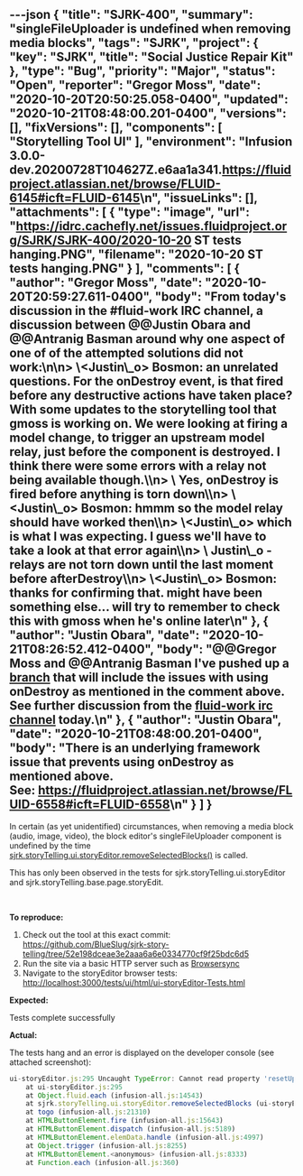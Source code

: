 ---json
{
  "title": "SJRK-400",
  "summary": "singleFileUploader is undefined when removing media blocks",
  "tags": "SJRK",
  "project": {
    "key": "SJRK",
    "title": "Social Justice Repair Kit"
  },
  "type": "Bug",
  "priority": "Major",
  "status": "Open",
  "reporter": "Gregor Moss",
  "date": "2020-10-20T20:50:25.058-0400",
  "updated": "2020-10-21T08:48:00.201-0400",
  "versions": [],
  "fixVersions": [],
  "components": [
    "Storytelling Tool UI"
  ],
  "environment": "Infusion 3.0.0-dev.20200728T104627Z.e6aa1a341.<https://fluidproject.atlassian.net/browse/FLUID-6145#icft=FLUID-6145>\n",
  "issueLinks": [],
  "attachments": [
    {
      "type": "image",
      "url": "https://idrc.cachefly.net/issues.fluidproject.org/SJRK/SJRK-400/2020-10-20 ST tests hanging.PNG",
      "filename": "2020-10-20 ST tests hanging.PNG"
    }
  ],
  "comments": [
    {
      "author": "Gregor Moss",
      "date": "2020-10-20T20:59:27.611-0400",
      "body": "From today's discussion in the #fluid-work IRC channel, a discussion between @@Justin Obara and @@Antranig Basman around why one aspect of one of of the attempted solutions did not work:\n\n> \\<Justin\\_o> Bosmon: an unrelated questions. For the onDestroy event, is that fired before any destructive actions have taken place? With some updates to the storytelling tool that gmoss is working on. We were looking at firing a model change, to trigger an upstream model relay, just before the component is destroyed. I think there were some errors with a relay not being available though.\\\n> \\<Bosmon> Yes, onDestroy is fired before anything is torn down\\\n> \\<Justin\\_o> Bosmon: hmmm so the model relay should have worked then\\\n> \\<Justin\\_o> which is what I was expecting. I guess we'll have to take a look at that error again\\\n> \\<Bosmon> Justin\\_o - relays are not torn down until the last moment before afterDestroy\\\n> \\<Justin\\_o> Bosmon: thanks for confirming that. might have been something else... will try to remember to check this with gmoss when he's online later\n"
    },
    {
      "author": "Justin Obara",
      "date": "2020-10-21T08:26:52.412-0400",
      "body": "@@Gregor Moss and @@Antranig Basman I've pushed up a [branch](https://github.com/jobara/sjrk-story-telling/tree/SJRK-289-onDestroy) that will include the issues with using onDestroy as mentioned in the comment above. See further discussion from the [fluid-work irc channel](http://irc-logs.fluidproject.org/%23fluid-work/%23fluid-work.2020-10-21.log) today.\n"
    },
    {
      "author": "Justin Obara",
      "date": "2020-10-21T08:48:00.201-0400",
      "body": "There is an underlying framework issue that prevents using onDestroy as mentioned above. See: <https://fluidproject.atlassian.net/browse/FLUID-6558#icft=FLUID-6558>\n"
    }
  ]
}
---
In certain (as yet unidentified) circumstances, when removing a media block (audio, image, video), the block editor's singleFileUploader component is undefined by the time [sjrk.storyTelling.ui.storyEditor.removeSelectedBlocks()](https://github.com/BlueSlug/sjrk-story-telling/blob/52e198dceae3e2aaa6a6e0334770cf9f25bdc6d5/src/ui/ui-storyEditor.js#L281-L304) is called.

This has only been observed in the tests for sjrk.storyTelling.ui.storyEditor and sjrk.storyTelling.base.page.storyEdit.

 

**To reproduce:**

1. Check out the tool at this exact commit: <https://github.com/BlueSlug/sjrk-story-telling/tree/52e198dceae3e2aaa6a6e0334770cf9f25bdc6d5>
2. Run the site via a basic HTTP server such as [Browsersync](https://browsersync.io/)
3. Navigate to the storyEditor browser tests: <http://localhost:3000/tests/ui/html/ui-storyEditor-Tests.html>

**Expected:**

Tests complete successfully

**Actual:**

The tests hang and an error is displayed on the developer console (see attached screenshot):

```javascript
ui-storyEditor.js:295 Uncaught TypeError: Cannot read property 'resetUploadState' of undefined
    at ui-storyEditor.js:295
    at Object.fluid.each (infusion-all.js:14543)
    at sjrk.storyTelling.ui.storyEditor.removeSelectedBlocks (ui-storyEditor.js:291)
    at togo (infusion-all.js:21310)
    at HTMLButtonElement.fire (infusion-all.js:15643)
    at HTMLButtonElement.dispatch (infusion-all.js:5189)
    at HTMLButtonElement.elemData.handle (infusion-all.js:4997)
    at Object.trigger (infusion-all.js:8255)
    at HTMLButtonElement.<anonymous> (infusion-all.js:8333)
    at Function.each (infusion-all.js:360)
```

        